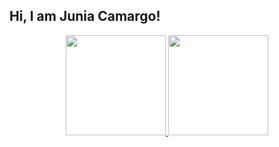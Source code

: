 ## Hi, I am Junia Camargo!
<div align="center">
  <a href="https://github.com/juniatech">
  <img height="160em" src="https://github-readme-stats.vercel.app/api?username=juniatech&show_icons=true&theme=aura"/>
  <img height="160em" src="https://github-readme-stats.vercel.app/api/top-langs/?username=juniatech&layout=compact&langs_count=7&theme=aura"/>
</div>
